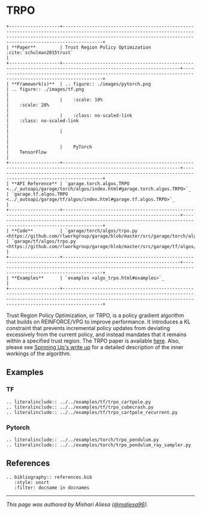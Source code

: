 # TRPO

```eval_rst
+-------------------+---------------------------------------------------------------------------------------------------------------------------------------------------------------------------------------------------------------------------------+
| **Paper**         | Trust Region Policy Optimization :cite:`schulman2015trust`                                                                                                                                                                      |
+-------------------+------------------------------------------------------------------------------------------------------------------+--------------------------------------------------------------------------------------------------------------+
| **Framework(s)**  | .. figure:: ./images/pytorch.png                                                                                 | .. figure:: ./images/tf.png                                                                                  |
|                   |    :scale: 10%                                                                                                   |    :scale: 20%                                                                                               |
|                   |    :class: no-scaled-link                                                                                        |    :class: no-scaled-link                                                                                    |
|                   |                                                                                                                  |                                                                                                              |
|                   |    PyTorch                                                                                                       |    TensorFlow                                                                                                |
+-------------------+------------------------------------------------------------------------------------------------------------------+--------------------------------------------------------------------------------------------------------------+
| **API Reference** | `garage.torch.algos.TRPO <../_autoapi/garage/torch/algos/index.html#garage.torch.algos.TRPO>`_                   | `garage.tf.algos.TRPO <../_autoapi/garage/tf/algos/index.html#garage.tf.algos.TRPO>`_                        |
+-------------------+------------------------------------------------------------------------------------------------------------------+--------------------------------------------------------------------------------------------------------------+
| **Code**          | `garage/torch/algos/trpo.py <https://github.com/rlworkgroup/garage/blob/master/src/garage/torch/algos/trpo.py>`_ | `garage/tf/algos/trpo.py <https://github.com/rlworkgroup/garage/blob/master/src/garage/tf/algos/trpo.py>`_   |
+-------------------+------------------------------------------------------------------------------------------------------------------+--------------------------------------------------------------------------------------------------------------+
| **Examples**      | `examples <algo_trpo.html#examples>`_                                                                                                                                                                                           |
+-------------------+---------------------------------------------------------------------------------------------------------------------------------------------------------------------------------------------------------------------------------+
```

Trust Region Policy Optimization, or TRPO, is a policy gradient algorithm that builds on REINFORCE/VPG to improve performance. It introduces a KL constraint that prevents incremental policy updates from deviating excessively from the current policy, and instead mandates that it remains within a specified trust region. The TRPO paper is available [here](https://arxiv.org/abs/1502.05477).  Also, please see [Spinning Up's write up](https://spinningup.openai.com/en/latest/algorithms/trpo.html) for a detailed description of the inner workings of the algorithm.

## Examples

### TF

```eval_rst
.. literalinclude:: ../../examples/tf/trpo_cartpole.py
.. literalinclude:: ../../examples/tf/trpo_cubecrash.py
.. literalinclude:: ../../examples/tf/trpo_cartpole_recurrent.py
```

### Pytorch

```eval_rst
.. literalinclude:: ../../examples/torch/trpo_pendulum.py
.. literalinclude:: ../../examples/torch/trpo_pendulum_ray_sampler.py
```

## References

```eval_rst
.. bibliography:: references.bib
   :style: unsrt
   :filter: docname in docnames
```

----

*This page was authored by Mishari Aliesa ([@maliesa96](https://github.com/maliesa96)).*
